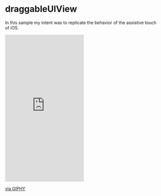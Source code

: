 # draggableUIView
In this sample my intent was to replicate the behavior of the assistive touch of iOS. 

<iframe src="https://giphy.com/embed/26FfhnAVqAXOMlQKQ" width="258" height="480" frameBorder="0" class="giphy-embed" allowFullScreen></iframe><p><a href="https://giphy.com/gifs/ios-development-26FfhnAVqAXOMlQKQ">via GIPHY</a></p>
